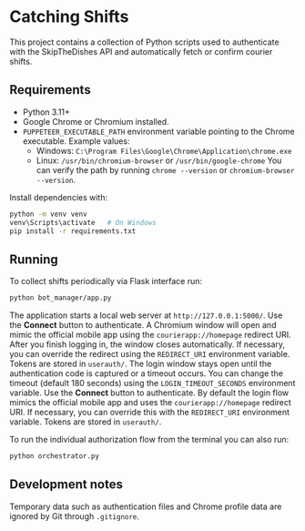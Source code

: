 # Catching Shifts

This project contains a collection of Python scripts used to authenticate with the
SkipTheDishes API and automatically fetch or confirm courier shifts.

## Requirements

- Python 3.11+
- Google Chrome or Chromium installed.
- `PUPPETEER_EXECUTABLE_PATH` environment variable pointing to the Chrome executable.
  Example values:
  - Windows: `C:\Program Files\Google\Chrome\Application\chrome.exe`
  - Linux: `/usr/bin/chromium-browser` or `/usr/bin/google-chrome`
  You can verify the path by running `chrome --version` or `chromium-browser --version`.

Install dependencies with:

```bash
python -m venv venv
venv\Scripts\activate   # On Windows
pip install -r requirements.txt
```

## Running

To collect shifts periodically via Flask interface run:

```bash
python bot_manager/app.py
```

The application starts a local web server at `http://127.0.0.1:5000/`.
Use the **Connect** button to authenticate. A Chromium window will open and
mimic the official mobile app using the `courierapp://homepage` redirect URI.
After you finish logging in, the window closes automatically. If necessary, you
can override the redirect using the `REDIRECT_URI` environment variable.
Tokens are stored in `userauth/`.
The login window stays open until the authentication code is captured or a
timeout occurs. You can change the timeout (default 180 seconds) using the
`LOGIN_TIMEOUT_SECONDS` environment variable.
Use the **Connect** button to authenticate. By default the login flow mimics
the official mobile app and uses the `courierapp://homepage` redirect URI.
If necessary, you can override this with the `REDIRECT_URI` environment
variable. Tokens are stored in `userauth/`.

To run the individual authorization flow from the terminal you can also run:

```bash
python orchestrator.py
```

## Development notes

Temporary data such as authentication files and Chrome profile data are ignored
by Git through `.gitignore`.
